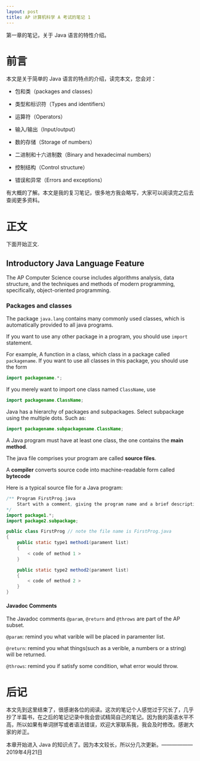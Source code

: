 ```yaml
---
layout: post
title: AP 计算机科学 A 考试的笔记 1
---
```

第一章的笔记，关于 Java 语言的特性介绍。
<!--more-->
# 前言
本文是关于简单的 Java 语言的特点的介绍，读完本文，您会对：

* 包和类（packages and classes）

* 类型和标识符（Types and identifiers）

* 运算符（Operators）

* 输入/输出（Input/output）

* 数的存储（Storage of numbers）

* 二进制和十六进制数（Binary and hexadecimal numbers）

* 控制结构（Control structure）

* 错误和异常（Errors and exceptions）

有大概的了解。本文是我的复习笔记，很多地方我会略写，大家可以阅读完之后去查阅更多资料。
# 正文
下面开始正文.
## Introductory Java Language Feature
The AP Computer Science course includes algorithms analysis, data structure, and the techniques and methods of modern programming, specifically, object-oriented programming.
### Packages and classes
The package `java.lang` contains many commonly used classes, which is automatically provided to all java programs.

If you want to use any other package in a program, you should use `import` statement.

For example, A function in a class, which class in a package called `packagename`. If you want to use all classes in this package, you should use the form

```java
import packagename.*;
```

If you merely want to import one class named `ClassName`, use

```java
import packagename.ClassName;
```

Java has a hierarchy of packages and subpackages. Select subpackage using the multiple dots. Such as:

```java
import packagename.subpackagename.ClassName;
```

A Java program must have at least one class,  the one contains the **main method**.

The java file comprises your program are called **source files**.

A **compiler** converts source code into machine-readable form called **bytecode**

Here is a typical source file for a Java program:

```java
/** Program FirstProg.java
    Start with a comment, giving the program name and a brief description of what the program dose.
*/
import package1.*;
import package2.subpackage;

public class FirstProg // note the file name is FirstProg.java
{
    public static type1 method1(parament list)
    {
        < code of method 1 >
    }

    public static type2 method2(parament list)
    {
        < code of method 2 >
    }
}
```
#### Javadoc Comments
The Javadoc comments `@param`, `@return` and `@throws` are part of the AP subset.

`@param`: remind you what varible will be placed in paramenter list.

`@return`: remind you what things(such as a verible, a numbers or a string) will be returned.

`@throws`: remind you if satisfy some condition, what error would throw. 

# 后记
本文先到这里结束了，很感谢各位的阅读。这次的笔记个人感觉过于冗长了，几乎抄了半篇书，在之后的笔记记录中我会尝试精简自己的笔记。因为我的英语水平不高，所以如果有单词拼写或者语法错误，欢迎大家联系我，我会及时修改。感谢大家的斧正。

本章开始进入 Java 的知识点了。因为本文较长，所以分几次更新。——————2019年4月21日
